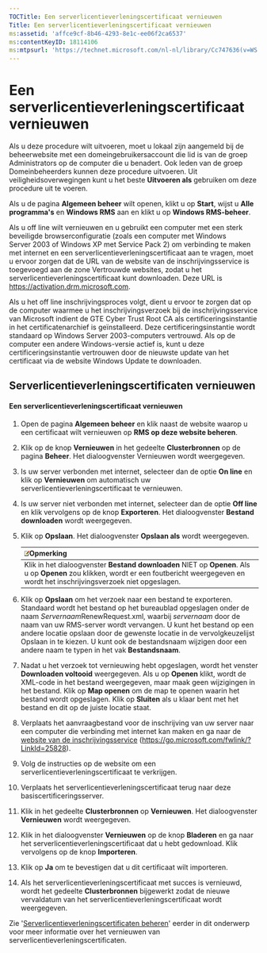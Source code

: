 ```yaml
---
TOCTitle: Een serverlicentieverleningscertificaat vernieuwen
Title: Een serverlicentieverleningscertificaat vernieuwen
ms:assetid: 'affce9cf-8b46-4293-8e1c-ee06f2ca6537'
ms:contentKeyID: 18114106
ms:mtpsurl: 'https://technet.microsoft.com/nl-nl/library/Cc747636(v=WS.10)'
---
```


Een serverlicentieverleningscertificaat vernieuwen
==================================================

Als u deze procedure wilt uitvoeren, moet u lokaal zijn aangemeld bij de beheerwebsite met een domeingebruikersaccount die lid is van de groep Administrators op de computer die u benadert. Ook leden van de groep Domeinbeheerders kunnen deze procedure uitvoeren. Uit veiligheidsoverwegingen kunt u het beste **Uitvoeren als** gebruiken om deze procedure uit te voeren.

Als u de pagina **Algemeen beheer** wilt openen, klikt u op **Start**, wijst u **Alle programma's** en **Windows RMS** aan en klikt u op **Windows RMS-beheer**.

Als u off line wilt vernieuwen en u gebruikt een computer met een sterk beveiligde browserconfiguratie (zoals een computer met Windows Server 2003 of Windows XP met Service Pack 2) om verbinding te maken met internet en een serverlicentieverleningscertificaat aan te vragen, moet u ervoor zorgen dat de URL van de website van de inschrijvingsservice is toegevoegd aan de zone Vertrouwde websites, zodat u het serverlicentieverleningscertificaat kunt downloaden. Deze URL is https://activation.drm.microsoft.com.

Als u het off line inschrijvingsproces volgt, dient u ervoor te zorgen dat op de computer waarmee u het inschrijvingsverzoek bij de inschrijvingsservice van Microsoft indient de GTE Cyber Trust Root CA als certificeringsinstantie in het certificatenarchief is geïnstalleerd. Deze certificeringsinstantie wordt standaard op Windows Server 2003-computers vertrouwd. Als op de computer een andere Windows-versie actief is, kunt u deze certificeringsinstantie vertrouwen door de nieuwste update van het certificaat via de website Windows Update te downloaden.

Serverlicentieverleningscertificaten vernieuwen
-----------------------------------------------

#### Een serverlicentieverleningscertificaat vernieuwen

1.  Open de pagina **Algemeen beheer** en klik naast de website waarop u een certificaat wilt vernieuwen op **RMS op deze website beheren**.

2.  Klik op de knop **Vernieuwen** in het gedeelte **Clusterbronnen** op de pagina **Beheer**. Het dialoogvenster Vernieuwen wordt weergegeven.

3.  Is uw server verbonden met internet, selecteer dan de optie **On line** en klik op **Vernieuwen** om automatisch uw serverlicentieverleningscertificaat te vernieuwen.

4.  Is uw server niet verbonden met internet, selecteer dan de optie **Off line** en klik vervolgens op de knop **Exporteren**. Het dialoogvenster **Bestand downloaden** wordt weergegeven.

5.  Klik op **Opslaan**. Het dialoogvenster **Opslaan als** wordt weergegeven.

    | ![](images/Cc747636.note(WS.10).gif)Opmerking                                                                                                                     |
    |------------------------------------------------------------------------------------------------------------------------------------------------------------------------------------------------|
    | Klik in het dialoogvenster **Bestand downloaden** NIET op **Openen**. Als u op **Openen** zou klikken, wordt er een foutbericht weergegeven en wordt het inschrijvingsverzoek niet opgeslagen. |

6.  Klik op **Opslaan** om het verzoek naar een bestand te exporteren. Standaard wordt het bestand op het bureaublad opgeslagen onder de naam *Servernaam*RenewRequest.xml, waarbij *servernaam* door de naam van uw RMS-server wordt vervangen. U kunt het bestand op een andere locatie opslaan door de gewenste locatie in de vervolgkeuzelijst Opslaan in te kiezen. U kunt ook de bestandsnaam wijzigen door een andere naam te typen in het vak **Bestandsnaam**.

7.  Nadat u het verzoek tot vernieuwing hebt opgeslagen, wordt het venster **Downloaden voltooid** weergegeven. Als u op **Openen** klikt, wordt de XML-code in het bestand weergegeven, maar maak geen wijzigingen in het bestand. Klik op **Map openen** om de map te openen waarin het bestand wordt opgeslagen. Klik op **Sluiten** als u klaar bent met het bestand en dit op de juiste locatie staat.

8.  Verplaats het aanvraagbestand voor de inschrijving van uw server naar een computer die verbinding met internet kan maken en ga naar de [website van de inschrijvingsservice]() (https://go.microsoft.com/fwlink/?LinkId=25828).

9.  Volg de instructies op de website om een serverlicentieverleningscertificaat te verkrijgen.

10. Verplaats het serverlicentieverleningscertificaat terug naar deze basiscertificeringsserver.

11. Klik in het gedeelte **Clusterbronnen** op **Vernieuwen**. Het dialoogvenster **Vernieuwen** wordt weergegeven.

12. Klik in het dialoogvenster **Vernieuwen** op de knop **Bladeren** en ga naar het serverlicentieverleningscertificaat dat u hebt gedownload. Klik vervolgens op de knop **Importeren**.

13. Klik op **Ja** om te bevestigen dat u dit certificaat wilt importeren.

14. Als het serverlicentieverleningscertificaat met succes is vernieuwd, wordt het gedeelte **Clusterbronnen** bijgewerkt zodat de nieuwe vervaldatum van het serverlicentieverleningscertificaat wordt weergegeven.

Zie '[Serverlicentieverleningscertificaten beheren](https://technet.microsoft.com/549979ad-13ee-4abc-8281-3e002a5a9561)' eerder in dit onderwerp voor meer informatie over het vernieuwen van serverlicentieverleningscertificaten.
